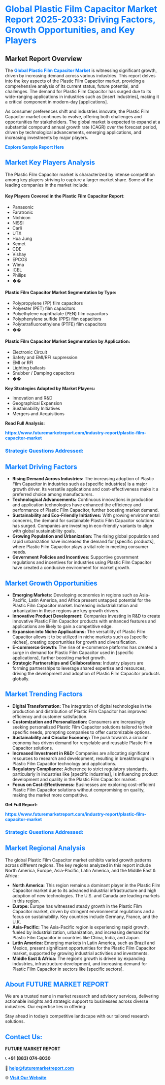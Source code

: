 <h1 style="color: #007BFF;">Global Plastic Film Capacitor Market Report 2025-2033: Driving Factors, Growth Opportunities, and Key Players</h1>

<section id="overview">
<h2>Market Report Overview</h2>
<p>The <a href="https://www.futuremarketreport.com/industry-report/plastic-film-capacitor-market" style="color: #007BFF; text-decoration: none;"><strong>Global Plastic Film Capacitor Market</strong></a> is witnessing significant growth, driven by increasing demand across various industries. This report delves into the key aspects of the Plastic Film Capacitor market, providing a comprehensive analysis of its current status, future potential, and challenges. The demand for Plastic Film Capacitor has surged due to its wide-ranging applications in industries such as [insert industries], making it a critical component in modern-day [applications].</p>
<p>As consumer preferences shift and industries innovate, the Plastic Film Capacitor market continues to evolve, offering both challenges and opportunities for stakeholders. The global market is expected to expand at a substantial compound annual growth rate (CAGR) over the forecast period, driven by technological advancements, emerging applications, and increasing investments by major players.</p>
</section>

<section id="overview">
<p><a href="https://www.futuremarketreport.com/request-sample/reportId=118630" style="color: #007BFF; text-decoration: none;"><strong>Explore Sample Report Here</strong></a></p>
</section>

<section id="key-players">
<h2 style="color: #007BFF;">Market Key Players Analysis</h2>
<p>The Plastic Film Capacitor market is characterized by intense competition among key players striving to capture a larger market share. Some of the leading companies in the market include:</p>
<h4>Key Players Covered in the Plastic Film Capacitor Report:</h4>
<ul><li>Panasonic</li><li>Faratronic</li><li>Nichicon</li><li>NISSI</li><li>Carli</li><li>UTX</li><li>Hua Jung</li><li>Kemet</li><li>CDE</li><li>Vishay</li><li>EPCOS</li><li>Wima</li><li>ICEL</li><li>Philips</li><li>��</li></ul>
<h4>Plastic Film Capacitor Market Segmentation by Type:</h4>
<ul><li>Polypropylene (PP) film capacitors</li><li>Polyester (PET) film capacitors</li><li>Polyethylene naphthalate (PEN) film capacitors</li><li>Polyphenylene sulfide (PPS) film capacitors</li><li>Polytetrafluoroethylene (PTFE) film capacitors</li><li>��</li></ul>

<h4>Plastic Film Capacitor Market Segmentation by Application:</h4>
<ul><li>Electronic Circuit</li><li>Safety and EMI/RFI suppression</li><li>EMI or RFI</li><li>Lighting ballasts</li><li>Snubber / Damping capacitors</li><li>��</li></ul>
<p><strong>Key Strategies Adopted by Market Players:</strong></p>
<ul>
<li>Innovation and R&D</li>
<li>Geographical Expansion</li>
<li>Sustainability Initiatives</li>
<li>Mergers and Acquisitions</li>
</ul>
</section>

<section>
<p><strong>Read Full Analysis: </strong></p><a href="https://www.futuremarketreport.com/industry-report/plastic-film-capacitor-market" style="color: #007BFF; text-decoration: none;"><strong>https://www.futuremarketreport.com/industry-report/plastic-film-capacitor-market</strong></a>
<h3 style="color: #007BFF;">Strategic Questions Addressed:</h3>
</section>

<section id="driving-factors">
<h2 style="color: #007BFF;">Market Driving Factors</h2>
<ul>
<li><strong>Rising Demand Across Industries:</strong> The increasing adoption of Plastic Film Capacitor in industries such as [specific industries] is a major growth driver. Its versatile applications and cost-effectiveness make it a preferred choice among manufacturers.</li>
<li><strong>Technological Advancements:</strong> Continuous innovations in production and application technologies have enhanced the efficiency and performance of Plastic Film Capacitor, further boosting market demand.</li>
<li><strong>Sustainability and Eco-Friendly Initiatives:</strong> With growing environmental concerns, the demand for sustainable Plastic Film Capacitor solutions has surged. Companies are investing in eco-friendly variants to align with global sustainability goals.</li>
<li><strong>Growing Population and Urbanization:</strong> The rising global population and rapid urbanization have increased the demand for [specific products], where Plastic Film Capacitor plays a vital role in meeting consumer needs.</li>
<li><strong>Government Policies and Incentives:</strong> Supportive government regulations and incentives for industries using Plastic Film Capacitor have created a conducive environment for market growth.</li>
</ul>
</section>

<section id="growth-opportunities">
<h2 style="color: #007BFF;">Market Growth Opportunities</h2>
<ul>
<li><strong>Emerging Markets:</strong> Developing economies in regions such as Asia-Pacific, Latin America, and Africa present untapped potential for the Plastic Film Capacitor market. Increasing industrialization and urbanization in these regions are key growth drivers.</li>
<li><strong>Innovative Product Development:</strong> Companies investing in R&D to create innovative Plastic Film Capacitor products with enhanced features and applications are likely to gain a competitive edge.</li>
<li><strong>Expansion into Niche Applications:</strong> The versatility of Plastic Film Capacitor allows it to be utilized in niche markets such as [specific niches], creating opportunities for growth and diversification.</li>
<li><strong>E-commerce Growth:</strong> The rise of e-commerce platforms has created a surge in demand for Plastic Film Capacitor used in [specific applications], further boosting market growth.</li>
<li><strong>Strategic Partnerships and Collaborations:</strong> Industry players are forming partnerships to leverage shared expertise and resources, driving the development and adoption of Plastic Film Capacitor products globally.</li>
</ul>
</section>

<section id="trending-factors">
<h2 style="color: #007BFF;">Market Trending Factors</h2>
<ul>
<li><strong>Digital Transformation:</strong> The integration of digital technologies in the production and distribution of Plastic Film Capacitor has improved efficiency and customer satisfaction.</li>
<li><strong>Customization and Personalization:</strong> Consumers are increasingly seeking personalized Plastic Film Capacitor solutions tailored to their specific needs, prompting companies to offer customizable options.</li>
<li><strong>Sustainability and Circular Economy:</strong> The push towards a circular economy has driven demand for recyclable and reusable Plastic Film Capacitor solutions.</li>
<li><strong>Increased Investment in R&D:</strong> Companies are allocating significant resources to research and development, resulting in breakthroughs in Plastic Film Capacitor technology and applications.</li>
<li><strong>Regulatory Compliance:</strong> Adherence to strict regulatory standards, particularly in industries like [specific industries], is influencing product development and quality in the Plastic Film Capacitor market.</li>
<li><strong>Focus on Cost-Effectiveness:</strong> Businesses are exploring cost-efficient Plastic Film Capacitor solutions without compromising on quality, making the market more competitive.</li>
</ul>
</section>

<section>
<p><strong>Get Full Report: </strong></p><a href="https://www.futuremarketreport.com/industry-report/plastic-film-capacitor-market" style="color: #007BFF; text-decoration: none;"><strong>https://www.futuremarketreport.com/industry-report/plastic-film-capacitor-market</strong></a>
<h3 style="color: #007BFF;">Strategic Questions Addressed:</h3>
</section>


<section id="regional-analysis">
<h2 style="color: #007BFF;">Market Regional Analysis</h2>
<p>The global Plastic Film Capacitor market exhibits varied growth patterns across different regions. The key regions analyzed in this report include North America, Europe, Asia-Pacific, Latin America, and the Middle East & Africa:</p>
<ul>
<li><strong>North America:</strong> This region remains a dominant player in the Plastic Film Capacitor market due to its advanced industrial infrastructure and high adoption of new technologies. The U.S. and Canada are leading markets in this region.</li>
<li><strong>Europe:</strong> Europe has witnessed steady growth in the Plastic Film Capacitor market, driven by stringent environmental regulations and a focus on sustainability. Key countries include Germany, France, and the U.K.</li>
<li><strong>Asia-Pacific:</strong> The Asia-Pacific region is experiencing rapid growth, fueled by industrialization, urbanization, and increasing demand for Plastic Film Capacitor in countries like China, India, and Japan.</li>
<li><strong>Latin America:</strong> Emerging markets in Latin America, such as Brazil and Mexico, present significant opportunities for the Plastic Film Capacitor market, supported by growing industrial activities and investments.</li>
<li><strong>Middle East & Africa:</strong> The region’s growth is driven by expanding industries, infrastructure development, and increasing demand for Plastic Film Capacitor in sectors like [specific sectors].</li>
</ul>
</section>

<footer>
<h2 style="color: #007BFF;">About FUTURE MARKET REPORT</h2>
<p>We are a trusted name in market research and advisory services, delivering actionable insights and strategic support to businesses across diverse industries. Our expertise lies in offering:</p>

<p>Stay ahead in today’s competitive landscape with our tailored research solutions.</p>

<h2 style="color: #007BFF;">Contact Us:</h2>
<p><strong>FUTURE MARKET REPORT</strong></p>
<p>📞 <strong>+91 (883) 074-8030</strong></p>
<p>📧 <strong><a href="mailto:help@futuremarketreport.com" style="color: #007BFF;">help@futuremarketreport.com</a></strong></p>
<p>🌐 <strong><a href="https://www.futuremarketreport.com/" style="color: #007BFF;">Visit Our Website</a></strong></p>
</footer>